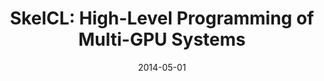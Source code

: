 ---
title: "SkelCL: High-Level Programming of Multi-GPU Systems"
collection: talks
type: "Invited Talk"
permalink: /talks/2014/Dresden
venue: "Workshop on Fast Data Processing on GPUs"
venue-url: "https://gcoe-dresden.de/workshop-on-fast-data-processing-on-gpus/"
date: 2014-05-01
location: "Dresden, Germany"
---